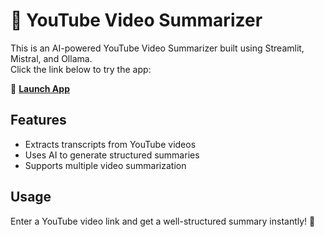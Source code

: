 # 🎥 YouTube Video Summarizer

This is an AI-powered YouTube Video Summarizer built using Streamlit, Mistral, and Ollama.  
Click the link below to try the app:

🔗 **[Launch App](https://harsh-youtube-video-summarization.streamlit.app/)**

## Features
- Extracts transcripts from YouTube videos
- Uses AI to generate structured summaries
- Supports multiple video summarization

## Usage
Enter a YouTube video link and get a well-structured summary instantly! 🚀
